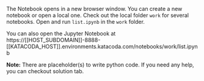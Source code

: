 The Notebook opens in a new browser window. You can create a new notebook or open a local one. Check out the local folder `work` for several notebooks. Open and run `list.ipynb` in the `work` folder.

You can also open the Jupyter Notebook at https://[[HOST_SUBDOMAIN]]-8888-[[KATACODA_HOST]].environments.katacoda.com/notebooks/work/list.ipynb

**Note:**
There are placeholder(s) to write python code. If you need any help, you can checkout solution tab.